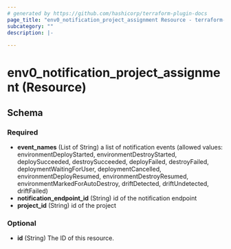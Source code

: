 ```yaml
---
# generated by https://github.com/hashicorp/terraform-plugin-docs
page_title: "env0_notification_project_assignment Resource - terraform-provider-env0"
subcategory: ""
description: |-
  
---
```


# env0_notification_project_assignment (Resource)





<!-- schema generated by tfplugindocs -->
## Schema

### Required

- **event_names** (List of String) a list of notification events (allowed values: environmentDeployStarted, environmentDestroyStarted, deploySucceeded, destroySucceeded, deployFailed, destroyFailed, deploymentWaitingForUser, deploymentCancelled, environmentDeployResumed, environmentDestroyResumed, environmentMarkedForAutoDestroy, driftDetected, driftUndetected, driftFailed)
- **notification_endpoint_id** (String) id of the notification endpoint
- **project_id** (String) id of the project

### Optional

- **id** (String) The ID of this resource.


